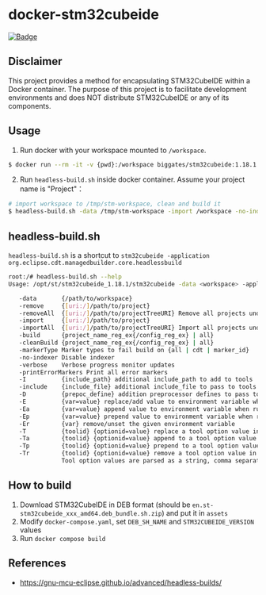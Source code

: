 # docker-stm32cubeide

[![Badge](https://img.shields.io/docker/v/biggates/stm32cubeide?logo=docker&label=biggates%2Fstm32cubeide)](https://hub.docker.com/r/biggates/stm32cubeide)

## Disclaimer

This project provides a method for encapsulating STM32CubeIDE within a Docker container. The purpose of this project is to facilitate development environments and does NOT distribute STM32CubeIDE or any of its components.

## Usage

1. Run docker with your workspace mounted to `/workspace`.

  ```bash
  $ docker run --rm -it -v {pwd}:/workspace biggates/stm32cubeide:1.18.1
  ```

2. Run `headless-build.sh` inside docker container. Assume your project name is "Project"：

  ```bash
  # import workspace to /tmp/stm-workspace, clean and build it
  $ headless-build.sh -data /tmp/stm-workspace -import /workspace -no-indexer -cleanBuild "Project/Release"
  ```

## headless-build.sh

`headless-build.sh` is a shortcut to `stm32cubeide -application org.eclipse.cdt.managedbuilder.core.headlessbuild`

```bash
root:/# headless-build.sh --help
Usage: /opt/st/stm32cubeide_1.18.1/stm32cubeide -data <workspace> -application org.eclipse.cdt.managedbuilder.core.headlessbuild [ OPTIONS ]

   -data       {/path/to/workspace}
   -remove     {[uri:/]/path/to/project}
   -removeAll  {[uri:/]/path/to/projectTreeURI} Remove all projects under URI
   -import     {[uri:/]/path/to/project}
   -importAll  {[uri:/]/path/to/projectTreeURI} Import all projects under URI
   -build      {project_name_reg_ex{/config_reg_ex} | all}
   -cleanBuild {project_name_reg_ex{/config_reg_ex} | all}
   -markerType Marker types to fail build on {all | cdt | marker_id}
   -no-indexer Disable indexer
   -verbose    Verbose progress monitor updates
   -printErrorMarkers Print all error markers
   -I          {include_path} additional include_path to add to tools
   -include    {include_file} additional include_file to pass to tools
   -D          {prepoc_define} addition preprocessor defines to pass to the tools
   -E          {var=value} replace/add value to environment variable when running all tools
   -Ea         {var=value} append value to environment variable when running all tools
   -Ep         {var=value} prepend value to environment variable when running all tools
   -Er         {var} remove/unset the given environment variable
   -T          {toolid} {optionid=value} replace a tool option value in each configuration built
   -Ta         {toolid} {optionid=value} append to a tool option value in each configuration built
   -Tp         {toolid} {optionid=value} prepend to a tool option value in each configuration built
   -Tr         {toolid} {optionid=value} remove a tool option value in each configuration built
               Tool option values are parsed as a string, comma separated list of strings or a boolean based on the options type
```

## How to build

1. Download STM32CubeIDE in DEB format (should be `en.st-stm32cubeide_xxx_amd64.deb_bundle.sh.zip`) and put it in `assets`
2. Modify `docker-compose.yaml`, set `DEB_SH_NAME` and `STM32CUBEIDE_VERSION` values
3. Run `docker compose build`

## References

- https://gnu-mcu-eclipse.github.io/advanced/headless-builds/
